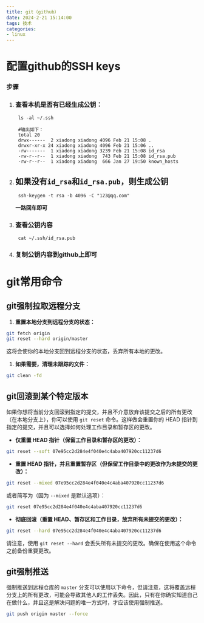 ```yaml
---
title: git（github）
date: 2024-2-21 15:14:00
tags: 技术
categories: 
- linux
---
```








# 配置github的SSH keys



### 步骤



1. ### 查看本机是否有已经生成公钥：

	```
	 ls -al ~/.ssh
	 
	 #输出如下：
	 total 20
	 drwx------  2 xiadong xiadong 4096 Feb 21 15:08 .
	 drwxr-xr-x 24 xiadong xiadong 4096 Feb 21 15:06 ..
	 -rw-------  1 xiadong xiadong 3239 Feb 21 15:08 id_rsa      
	 -rw-r--r--  1 xiadong xiadong  743 Feb 21 15:08 id_rsa.pub
	 -rw-r--r--  1 xiadong xiadong  666 Jan 27 19:50 known_hosts
	```

	

2. ## 如果没有`id_rsa`和`id_rsa.pub`，则生成公钥

	```
	 ssh-keygen -t rsa -b 4096 -C "123@qq.com"
	```

	**一路回车即可**

	

3. ### 查看公钥内容

	```
	 cat ~/.ssh/id_rsa.pub
	```

	

4. ### 复制公钥内容到github上即可





# git常用命令



## git强制拉取远程分支

1. **重置本地分支到远程分支的状态：**

```sh
git fetch origin
git reset --hard origin/master
```

这将会使你的本地分支回到远程分支的状态，丢弃所有本地的更改。

1. **如果需要，清理未跟踪的文件：**

```sh
git clean -fd
```





## git回滚到某个特定版本

如果你想将当前分支回滚到指定的提交，并且不介意放弃该提交之后的所有更改（在本地分支上），你可以使用 `git reset` 命令。这样做会重置你的 HEAD 指针到指定的提交，并且可以选择如何处理工作目录和暂存区的更改。

- **仅重置 HEAD 指针（保留工作目录和暂存区的更改）：**

```sh
git reset --soft 07e95cc2d284e4f040e4c4aba407920cc11237d6
```

- **重置 HEAD 指针，并且重置暂存区（但保留工作目录中的更改作为未提交的更改）：**

```sh
git reset --mixed 07e95cc2d284e4f040e4c4aba407920cc11237d6
```

或者简写为（因为 `--mixed` 是默认选项）：

```sh
git reset 07e95cc2d284e4f040e4c4aba407920cc11237d6
```

- **彻底回滚（重置 HEAD、暂存区和工作目录，放弃所有未提交的更改）：**

```sh
git reset --hard 07e95cc2d284e4f040e4c4aba407920cc11237d6
```

请注意，使用 `git reset --hard` 会丢失所有未提交的更改。确保在使用这个命令之前备份重要更改。







## git强制推送

强制推送到远程仓库的 `master` 分支可以使用以下命令，但请注意，这将覆盖远程分支上的所有更改，可能会导致其他人的工作丢失。因此，只有在你确实知道自己在做什么，并且这是解决问题的唯一方式时，才应该使用强制推送。

```bash
git push origin master --force
```

